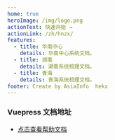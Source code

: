 ```yaml
---
home: true
heroImage: /img/logo.png
actionText: 快速开始 →
actionLink: /zh/hnzx/
features:
  - title: 华南中心
    details: 华南中心系统文档。
  - title: 湖南
    details: 湖南系统梳理文档。
  - title: 青海
    details: 青海系统梳理文档。
footer: Create by AsiaInfo  hekx
---
```


### Vuepress 文档地址

- [点击查看帮助文档](https://vuepress.vuejs.org/zh/)

